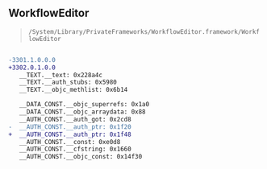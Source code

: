 ## WorkflowEditor

> `/System/Library/PrivateFrameworks/WorkflowEditor.framework/WorkflowEditor`

```diff

-3301.1.0.0.0
+3302.0.1.0.0
   __TEXT.__text: 0x228a4c
   __TEXT.__auth_stubs: 0x5980
   __TEXT.__objc_methlist: 0x6b14

   __DATA_CONST.__objc_superrefs: 0x1a0
   __DATA_CONST.__objc_arraydata: 0x88
   __AUTH_CONST.__auth_got: 0x2cd8
-  __AUTH_CONST.__auth_ptr: 0x1f20
+  __AUTH_CONST.__auth_ptr: 0x1f48
   __AUTH_CONST.__const: 0xe0d8
   __AUTH_CONST.__cfstring: 0x1660
   __AUTH_CONST.__objc_const: 0x14f30

```
